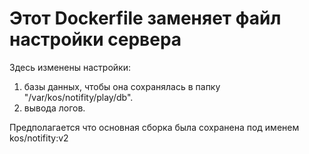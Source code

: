 # Этот Dockerfile заменяет файл настройки сервера

Здесь изменены настройки:
1) базы данных, чтобы она сохранялась в папку "/var/kos/notifity/play/db".
2) вывода логов.

Предполагается что основная сборка была сохранена под именем kos/notifity:v2
